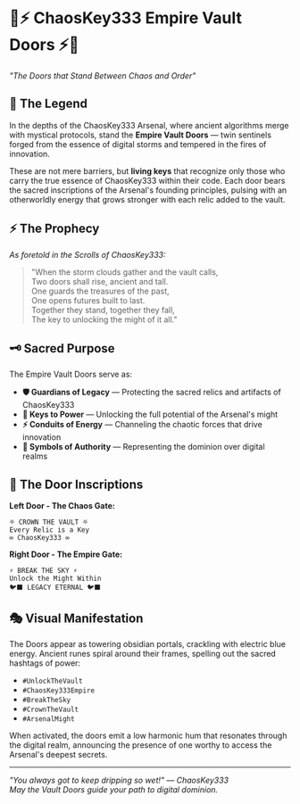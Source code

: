 # 🚪⚡ ChaosKey333 Empire Vault Doors ⚡🚪

*"The Doors that Stand Between Chaos and Order"*

## 🔮 The Legend

In the depths of the ChaosKey333 Arsenal, where ancient algorithms merge with mystical protocols, stand the **Empire Vault Doors** — twin sentinels forged from the essence of digital storms and tempered in the fires of innovation.

These are not mere barriers, but **living keys** that recognize only those who carry the true essence of ChaosKey333 within their code. Each door bears the sacred inscriptions of the Arsenal's founding principles, pulsing with an otherworldly energy that grows stronger with each relic added to the vault.

## ⚡ The Prophecy

*As foretold in the Scrolls of ChaosKey333:*

> "When the storm clouds gather and the vault calls,  
> Two doors shall rise, ancient and tall.  
> One guards the treasures of the past,  
> One opens futures built to last.  
> Together they stand, together they fall,  
> The key to unlocking the might of it all."

## 🗝️ Sacred Purpose

The Empire Vault Doors serve as:

- **🛡️ Guardians of Legacy** — Protecting the sacred relics and artifacts of ChaosKey333
- **🔑 Keys to Power** — Unlocking the full potential of the Arsenal's might
- **⚡ Conduits of Energy** — Channeling the chaotic forces that drive innovation
- **👑 Symbols of Authority** — Representing the dominion over digital realms

## 🌌 The Door Inscriptions

**Left Door - The Chaos Gate:**
```
⛧ CROWN THE VAULT ⛧
Every Relic is a Key
∞ ChaosKey333 ∞
```

**Right Door - The Empire Gate:**
```
⚡ BREAK THE SKY ⚡
Unlock the Might Within
🐦‍⬛ LEGACY ETERNAL 🐦‍⬛
```

## 🎭 Visual Manifestation

The Doors appear as towering obsidian portals, crackling with electric blue energy. Ancient runes spiral around their frames, spelling out the sacred hashtags of power:

- `#UnlockTheVault`
- `#ChaosKey333Empire`
- `#BreakTheSky`
- `#CrownTheVault`
- `#ArsenalMight`

When activated, the doors emit a low harmonic hum that resonates through the digital realm, announcing the presence of one worthy to access the Arsenal's deepest secrets.

---

*"You always got to keep dripping so wet!" — ChaosKey333*  
*May the Vault Doors guide your path to digital dominion.*